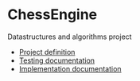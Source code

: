 # ChessEngine

Datastructures and algorithms project

* [Project definition](documentation/defining_project.md)
* [Testing documentation](documentation/performance.md)
* [Implementation documentation](documentation/implementation.md)
